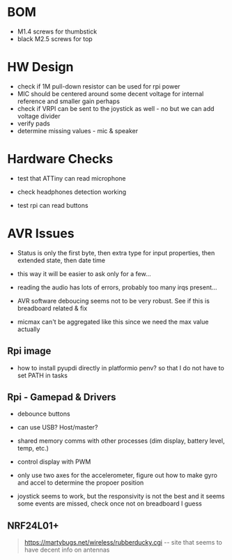 # BOM

- M1.4 screws for thumbstick
- black M2.5 screws for top 

# HW Design

- check if 1M pull-down resistor can be used for rpi power
- MIC should be centered around some decent voltage for internal reference and smaller gain perhaps
- check if VRPI can be sent to the joystick as well - no but we can add voltage divider 
- verify pads
- determine missing values - mic & speaker

# Hardware Checks

- test that ATTiny can read microphone
- check headphones detection working


- test rpi can read buttons 

# AVR Issues

- Status is only the first byte, then extra type for input properties, then extended state, then date time
- this way it will be easier to ask only for a few...
- reading the audio has lots of errors, probably too many irqs present...


- AVR software deboucing seems not to be very robust. See if this is breadboard related & fix
- micmax can't be aggregated like this since we need the max value actually

## Rpi image 

- how to install pyupdi directly in platformio penv? so that I do not have to set PATH in tasks

## Rpi - Gamepad & Drivers

- debounce buttons
- can use USB? Host/master?
- shared memory comms with other processes (dim display, battery level, temp, etc.)
- control display with PWM

- only use two axes for the accelerometer, figure out how to make gyro and accel to determine the propoer position

- joystick seems to work, but the responsivity is not the best and it seems some events are missed, check once not on breadboard I guess

## NRF24L01+

> https://martybugs.net/wireless/rubberducky.cgi -- site that seems to have decent info on antennas

